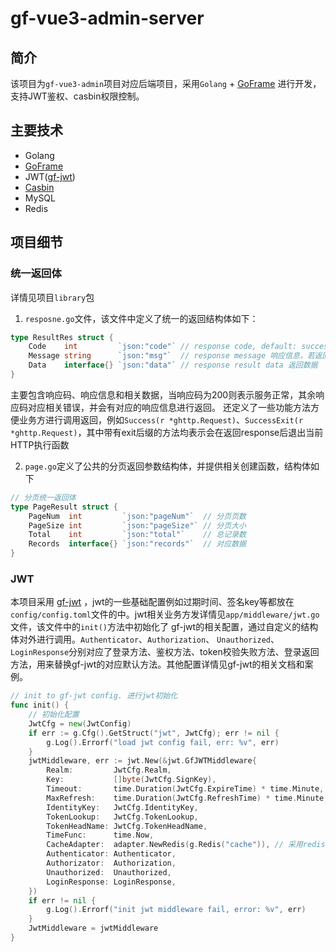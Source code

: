 # gf-vue3-admin-server

## 简介
该项目为`gf-vue3-admin`项目对应后端项目，采用`Golang` + [GoFrame](https://github.com/gogf/gf) 进行开发，支持JWT鉴权、casbin权限控制。

## 主要技术
- Golang
- [GoFrame](https://github.com/gogf/gf)
- JWT([gf-jwt](https://github.com/gogf/gf-jwt))
- [Casbin](https://github.com/casbin/casbin)
- MySQL
- Redis

## 项目细节
### 统一返回体
详情见项目`library`包
1. `resposne.go`文件，该文件中定义了统一的返回结构体如下：
```go
type ResultRes struct {
    Code    int         `json:"code"` // response code, default: success-200 error-500 响应码
    Message string      `json:"msg"`  // response message 响应信息，若返回的是错误码，则此处对应相关错误信息
    Data    interface{} `json:"data"` // response result data 返回数据
}
```
主要包含响应码、响应信息和相关数据，当响应码为200则表示服务正常，其余响应码对应相关错误，并会有对应的响应信息进行返回。
还定义了一些功能方法方便业务方进行调用返回，例如`Success(r *ghttp.Request)`、`SuccessExit(r *ghttp.Request)`，其中带有exit后缀的方法均表示会在返回response后退出当前HTTP执行函数

2. `page.go`定义了公共的分页返回参数结构体，并提供相关创建函数，结构体如下
```go
// 分页统一返回体
type PageResult struct {
    PageNum  int         `json:"pageNum"`  // 分页页数
    PageSize int         `json:"pageSize"` // 分页大小
    Total    int         `json:"total"`    // 总记录数
    Records  interface{} `json:"records"`  // 对应数据
}
```
### JWT
本项目采用 [gf-jwt](https://github.com/gogf/gf-jwt) ，jwt的一些基础配置例如过期时间、签名key等都放在`config/config.toml`文件的中。jwt相关业务方发详情见`app/middleware/jwt.go`文件，该文件中的`init()`方法中初始化了
gf-jwt的相关配置，通过自定义的结构体对外进行调用。`Authenticator`、`Authorization`、
`Unauthorized`、`LoginResponse`分别对应了登录方法、鉴权方法、token校验失败方法、登录返回
方法，用来替换gf-jwt的对应默认方法。其他配置详情见gf-jwt的相关文档和案例。
```go
// init to gf-jwt config. 进行jwt初始化
func init() {
    // 初始化配置
    JwtCfg = new(JwtConfig)
    if err := g.Cfg().GetStruct("jwt", JwtCfg); err != nil {
        g.Log().Errorf("load jwt config fail, err: %v", err)
    }
    jwtMiddleware, err := jwt.New(&jwt.GfJWTMiddleware{
        Realm:         JwtCfg.Realm,
        Key:           []byte(JwtCfg.SignKey),
        Timeout:       time.Duration(JwtCfg.ExpireTime) * time.Minute,  // 过期时间
        MaxRefresh:    time.Duration(JwtCfg.RefreshTime) * time.Minute, // 刷新时间
        IdentityKey:   JwtCfg.IdentityKey,
        TokenLookup:   JwtCfg.TokenLookup,
        TokenHeadName: JwtCfg.TokenHeadName,
        TimeFunc:      time.Now,
        CacheAdapter:  adapter.NewRedis(g.Redis("cache")), // 采用redis替换默认的内存缓存
        Authenticator: Authenticator,
        Authorizator:  Authorization,
        Unauthorized:  Unauthorized,
        LoginResponse: LoginResponse,
    })
    if err != nil {
        g.Log().Errorf("init jwt middleware fail, error: %v", err)
    }
    JwtMiddleware = jwtMiddleware
}
```
